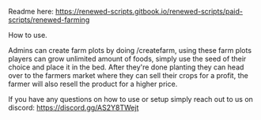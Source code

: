 Readme here: https://renewed-scripts.gitbook.io/renewed-scripts/paid-scripts/renewed-farming

How to use.

Admins can create farm plots by doing /createfarm, using these farm plots players can grow unlimited amount of foods, simply use the seed of their choice and place it in the bed.
After they're done planting they can head over to the farmers market where they can sell their crops for a profit, the farmer will also resell the product for a higher price.


If you have any questions on how to use or setup simply reach out to us on discord: https://discord.gg/AS2Y8TWejt